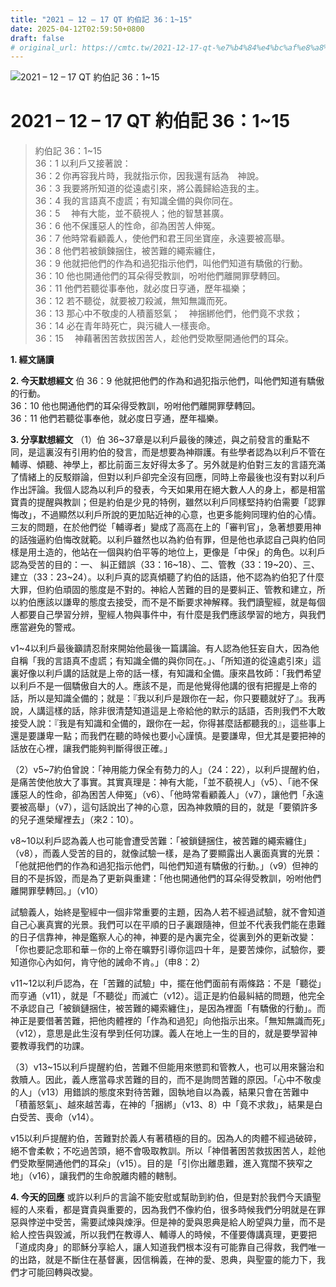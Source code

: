```yaml
---
title: "2021 – 12 – 17 QT 約伯記 36：1~15"
date: 2025-04-12T02:59:50+0800
draft: false
# original_url: https://cmtc.tw/2021-12-17-qt-%e7%b4%84%e4%bc%af%e8%a8%98-36%ef%bc%9a115
---
```


![2021 – 12 – 17 QT 約伯記 36：1\~15](/images/qt.jpg   "2021 – 12 – 17 QT 約伯記 36：1\~15")

# 2021 – 12 – 17 QT 約伯記 36：1\~15

> 約伯記 36：1\~15  
> 36：1 以利戶又接著說：  
> 36：2 你再容我片時，我就指示你，因我還有話為　神說。  
> 36：3 我要將所知道的從遠處引來，將公義歸給造我的主。  
> 36：4 我的言語真不虛謊；有知識全備的與你同在。  
> 36：5 　神有大能，並不藐視人；他的智慧甚廣。  
> 36：6 他不保護惡人的性命，卻為困苦人伸冤。  
> 36：7 他時常看顧義人，使他們和君王同坐寶座，永遠要被高舉。  
> 36：8 他們若被鎖鍊捆住，被苦難的繩索纏住，  
> 36：9 他就把他們的作為和過犯指示他們，叫他們知道有驕傲的行動。  
> 36：10 他也開通他們的耳朵得受教訓，吩咐他們離開罪孽轉回。  
> 36：11 他們若聽從事奉他，就必度日亨通，歷年福樂；  
> 36：12 若不聽從，就要被刀殺滅，無知無識而死。  
> 36：13 那心中不敬虔的人積蓄怒氣；　神捆綁他們，他們竟不求救；  
> 36：14 必在青年時死亡，與污穢人一樣喪命。  
> 36：15 　神藉著困苦救拔困苦人，趁他們受欺壓開通他們的耳朵。

**1. 經文誦讀**

**2.  今天默想經文**
伯 36：9 他就把他們的作為和過犯指示他們，叫他們知道有驕傲的行動。  
36：10 他也開通他們的耳朵得受教訓，吩咐他們離開罪孽轉回。  
36：11 他們若聽從事奉他，就必度日亨通，歷年福樂。

**3. 分享默想經文**
（1）伯 36\~37章是以利戶最後的陳述，與之前發言的重點不同，是這裏沒有引用約伯的發言，而是想要為神辯護。有些學者認為以利戶不管在輔導、傾聽、神學上，都比前面三友好得太多了。另外就是約伯對三友的言語充滿了情緒上的反駁辯論，但對以利戶卻完全沒有回應，同時上帝最後也沒有對以利戶作出評論。我個人認為以利戶的發表，今天如果用在絕大數人人的身上，都是相當寶貴的提醒與教訓；但是約伯是少見的特例，雖然以利戶同樣堅持約伯需要「認罪悔改」，不過顯然以利戶所說的更加貼近神的心意，也更多能夠同理約伯的心情。三友的問題，在於他們從「輔導者」變成了高高在上的「審判官」，急著想要用神的話強逼約伯悔改就範。以利戶雖然也以為約伯有罪，但是他也承認自己與約伯同樣是用土造的，他站在一個與約伯平等的地位上，更像是「中保」的角色。以利戶認為受苦的目的：一、 糾正錯誤（33：16\~18）、二、管教（33：19\~20）、三、建立（33：23\~24）。以利戶真的認真傾聽了約伯的話語，他不認為約伯犯了什麼大罪，但約伯頑固的態度是不對的。神給人苦難的目的是要糾正、管教和建立，所以約伯應該以謙卑的態度去接受，而不是不斷要求神解釋。我們讀聖經，就是每個人都要自己學習分辨，聖經人物與事件中，有什麼是我們應該學習的地方，與我們應當避免的警戒。

v1\~4以利戶最後籲請忍耐來開始他最後一篇講論。有人認為他狂妄自大，因為他自稱「我的言語真不虛謊；有知識全備的與你同在。」、「所知道的從遠處引來」這裏好像以利戶講的話就是上帝的話一樣，有知識和全備。康來昌牧師：「我們希望以利戶不是一個驕傲自大的人。應該不是，而是他覺得他講的很有把握是上帝的話，所以是知識全備的；就是：『我以利戶是跟你在一起，你只要聽就好了』。我再說，人講這樣的話，除非很清楚知道這是上帝給他的默示的話語，否則我們不大敢接受人說：『我是有知識和全備的，跟你在一起，你得甚麼話都聽我的』，這些事上還是要謙卑一點；而我們在聽的時候也要小心謹慎。是要謙卑，但尤其是要把神的話放在心裡，讓我們能夠判斷得很正確。」

（2）v5\~7約伯曾說：「神用能力保全有勢力的人」（24：22），以利戶提醒約伯，是痛苦使他放大了事實。其實真理是：神有大能，「並不藐視人」（v5）、「祂不保護惡人的性命，卻為困苦人伸冤」（v6）、「他時常看顧義人」（v7），讓他們「永遠要被高舉」（v7），這句話說出了神的心意，因為神救贖的目的，就是「要領許多的兒子進榮耀裡去」（來2：10）。

v8\~10以利戶認為義人也可能會遭受苦難：「被鎖鏈捆住，被苦難的繩索纏住」（v8），而義人受苦的目的，就像試驗一樣，是為了要顯露出人裏面真實的光景：「他就把他們的作為和過犯指示他們，叫他們知道有驕傲的行動。」（v9）但神的目的不是拆毀，而是為了更新與重建：「他也開通他們的耳朵得受教訓，吩咐他們離開罪孽轉回。」（v10）

試驗義人，始終是聖經中一個非常重要的主題，因為人若不經過試驗，就不會知道自己心裏真實的光景。我們可以在平順的日子裏跟隨神，但並不代表我們能在患難的日子信靠神，神是鑑察人心的神，神要的是內裏完全，從裏到外的更新改變：「你也要記念耶和華－你的上帝在曠野引導你這四十年，是要苦煉你，試驗你，要知道你心內如何，肯守他的誡命不肯。」（申8：2）

v11\~12以利戶認為，在「苦難的試驗」中，擺在他們面前有兩條路：不是「聽從」而亨通（v11），就是「不聽從」而滅亡（v12）。這正是約伯最糾結的問題，他完全不承認自己「被鎖鏈捆住，被苦難的繩索纏住」，是因為裡面「有驕傲的行動」。而神正是要借著苦難，把他肉體裡的「作為和過犯」向他指示出來。「無知無識而死」（v12），意思是此生沒有學到任何功課。義人在地上一生的目的，就是要學習神要教導我們的功課。

（3）v13\~15以利戶提醒約伯，苦難不但能用來懲罰和管教人，也可以用來醫治和救贖人。因此，義人應當尋求苦難的目的，而不是詢問苦難的原因。「心中不敬虔的人」（v13）用錯誤的態度來對待苦難，固執地自以為義，結果只會在苦難中「積蓄怒氣」、越來越苦毒，在神的「捆綁」（v13、8）中「竟不求救」，結果是白白受苦、喪命（v14）。

v15以利戶提醒約伯，苦難對於義人有著積極的目的。因為人的肉體不經過破碎，絕不會柔軟；不吃過苦頭，絕不會吸取教訓。所以「神借著困苦救拔困苦人，趁他們受欺壓開通他們的耳朵」（v15）。目的是「引你出離患難，進入寬闊不狹窄之地」（v16），讓我們的生命脫離肉體的轄制。

**4. 今天的回應**
或許以利戶的言論不能安慰或幫助到約伯，但是對於我們今天讀聖經的人來看，都是寶貴與重要的，因為我們不像約伯，很多時候我們分明就是在罪惡與悖逆中受苦，需要試煉與煉淨。但是神的愛與恩典是給人盼望與力量，而不是給人控告與毀滅，所以我們在教導人、輔導人的時候，不僅要傳講真理，更要把「道成肉身」的耶穌分享給人，讓人知道我們根本沒有可能靠自己得救，我們唯一的出路，就是不斷住在基督裏，因信稱義，在神的愛、恩典，與聖靈的能力下，我們才可能回轉與改變。
